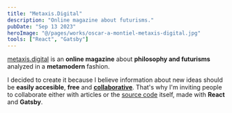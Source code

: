 ```yaml
---
title: "Metaxis.Digital"
description: "Online magazine about futurisms."
pubDate: "Sep 13 2023"
heroImage: "@/pages/works/oscar-a-montiel-metaxis-digital.jpg"
tools: ["React", "Gatsby"]
---
```


<a target="_blank" href="https://metaxis.digital">metaxis.digital</a> is an **online magazine** about **philosophy and futurisms** analyzed in a **metamodern** fashion.

I decided to create it because I believe information about new ideas should be **easily accesible**, **free** and **[collaborative](https://metaxis.digital/Colabora/)**. That's why I'm inviting people to collaborate either with articles or the [source code](https://github.com/animanoir/Metaxis-Digital) itself, made with **React** and **Gatsby**.
